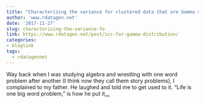 ```yaml
---
title: "Characterizing the variance for clustered data that are Gamma distributed"
author: 'www.rdatagen.net'
date: '2017-11-27'
slug: characterizing-the-variance-fo
link: https://www.rdatagen.net/post/icc-for-gamma-distribution/
categories:
- bloglink
tags:
  - rdatagennet
---
```


Way back when I was studying algebra and wrestling with one word problem after another (I think now they call them story problems), I complained to my father. He laughed and told me to get used to it. “Life is one big word problem,” is how he put it[... <i class="fas fa-external-link-alt"></i>](https://www.rdatagen.net/post/icc-for-gamma-distribution/)

